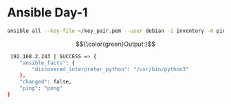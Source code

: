 # Ansible Day-1

```bash
ansible all --key-file ~/key_pair.pem --user debian -i inventory -m ping
```
$${\color{green}Output:}$$

```bash
 192.168.2.243 | SUCCESS => {
    "ansible_facts": {
        "discovered_interpreter_python": "/usr/bin/python3"
    },
    "changed": false,
    "ping": "pong"
}
```

